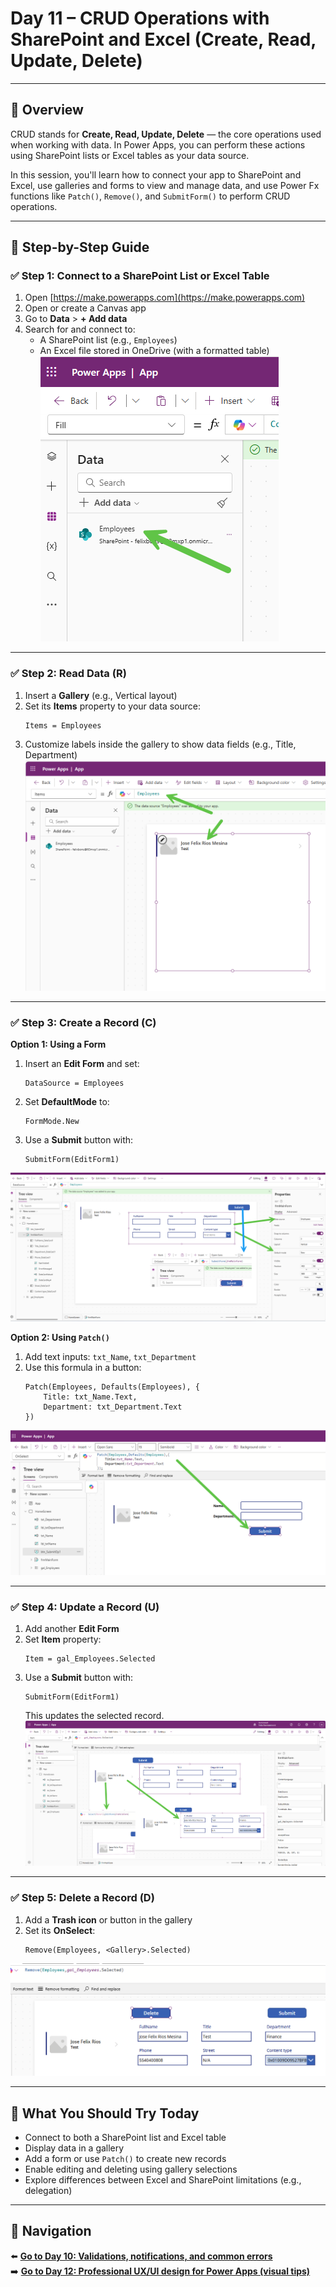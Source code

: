 
# Day 11 – CRUD Operations with SharePoint and Excel (Create, Read, Update, Delete)

---

## 📝 Overview

CRUD stands for **Create, Read, Update, Delete** — the core operations used when working with data. In Power Apps, you can perform these actions using SharePoint lists or Excel tables as your data source.

In this session, you'll learn how to connect your app to SharePoint and Excel, use galleries and forms to view and manage data, and use Power Fx functions like `Patch()`, `Remove()`, and `SubmitForm()` to perform CRUD operations.

---

## 🧭 Step-by-Step Guide

### ✅ Step 1: Connect to a SharePoint List or Excel Table

1. Open [https://make.powerapps.com](https://make.powerapps.com)
2. Open or create a Canvas app
3. Go to **Data** > **+ Add data**
4. Search for and connect to:
   - A SharePoint list (e.g., `Employees`)
   - An Excel file stored in OneDrive (with a formatted table)
![Add Data](/PowerPlatform/assets/PowerPlatform30days/Day11/Step1.png)

---

### ✅ Step 2: Read Data (R)

1. Insert a **Gallery** (e.g., Vertical layout)
2. Set its **Items** property to your data source:
   ```powerfx
   Items = Employees
   ```
3. Customize labels inside the gallery to show data fields (e.g., Title, Department)
![Read data](/PowerPlatform/assets/PowerPlatform30days/Day11/Step2.png)

---

### ✅ Step 3: Create a Record (C)

**Option 1: Using a Form**
1. Insert an **Edit Form** and set:
   ```powerfx
   DataSource = Employees
   ```
2. Set **DefaultMode** to:
   ```powerfx
   FormMode.New
   ```
3. Use a **Submit** button with:
   ```powerfx
   SubmitForm(EditForm1)
   ```
![Create a Record](/PowerPlatform/assets/PowerPlatform30days/Day11/Step3_1.png)

**Option 2: Using `Patch()`**
1. Add text inputs: `txt_Name`, `txt_Department`
2. Use this formula in a button:
   ```powerfx
   Patch(Employees, Defaults(Employees), {
       Title: txt_Name.Text,
       Department: txt_Department.Text
   })
   ```
![use Patch](/PowerPlatform/assets/PowerPlatform30days/Day11/Step3_2.png)

---

### ✅ Step 4: Update a Record (U)

1. Add another **Edit Form**
2. Set **Item** property:
   ```powerfx
   Item = gal_Employees.Selected
   ```
3. Use a **Submit** button with:
   ```powerfx
   SubmitForm(EditForm1)
   ```
   This updates the selected record.
![Update a Record](/PowerPlatform/assets/PowerPlatform30days/Day11/Step4.png)

---

### ✅ Step 5: Delete a Record (D)

1. Add a **Trash icon** or button in the gallery
2. Set its **OnSelect**:
   ```powerfx
   Remove(Employees, <Gallery>.Selected)
   ```
![Delete a Record](/PowerPlatform/assets/PowerPlatform30days/Day11/Step5.png)

---

## 🔎 What You Should Try Today

- Connect to both a SharePoint list and Excel table
- Display data in a gallery
- Add a form or use `Patch()` to create new records
- Enable editing and deleting using gallery selections
- Explore differences between Excel and SharePoint limitations (e.g., delegation)

---

## 🔁 Navigation

⬅️ [**Go to Day 10: Validations, notifications, and common errors**](/PowerPlatform/Power%20Platform%2030%20days/Day10.md)  
➡️ [**Go to Day 12: Professional UX/UI design for Power Apps (visual tips)**](/PowerPlatform/Power%20Platform%2030%20days/Day12.md)

